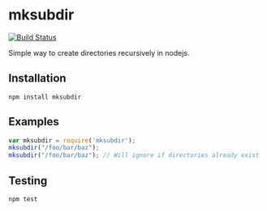 # mksubdir
[![Build Status](https://travis-ci.org/pirsquare/node-mksubdir.svg?branch=master)](https://travis-ci.org/pirsquare/node-mksubdir)

Simple way to create directories recursively in nodejs.

## Installation

    npm install mksubdir

## Examples
```javascript
var mksubdir = require('mksubdir');
mksubdir("/foo/bar/baz");
mksubdir("/foo/bar/baz"); // Will ignore if directories already exist
```

## Testing

    npm test